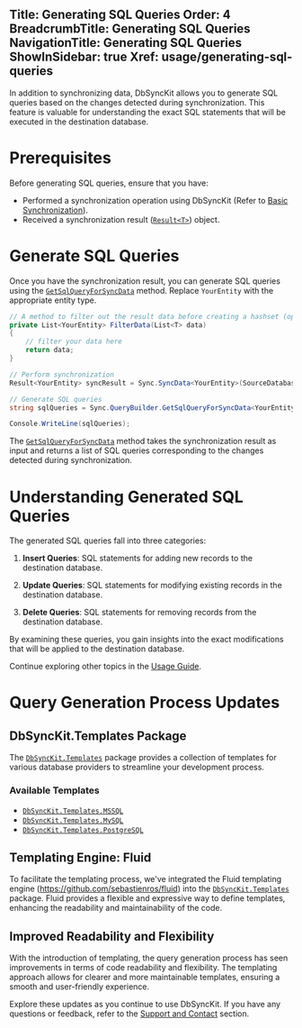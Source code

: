 ﻿﻿Title: Generating SQL Queries
Order: 4
BreadcrumbTitle: Generating SQL Queries
NavigationTitle: Generating SQL Queries
ShowInSidebar: true
Xref: usage/generating-sql-queries
---

In addition to synchronizing data, DbSyncKit allows you to generate SQL queries based on the changes detected during synchronization. This feature is valuable for understanding the exact SQL statements that will be executed in the destination database.

# Prerequisites

Before generating SQL queries, ensure that you have:

- Performed a synchronization operation using DbSyncKit (Refer to [Basic Synchronization](xref:usage/basic-synchronization)).
- Received a synchronization result ([`Result<T>`](xref:api-DbSyncKit.Core.DataContract.Result-T-)) object.

# Generate SQL Queries

Once you have the synchronization result, you can generate SQL queries using the [`GetSqlQueryForSyncData`](xref:api-DbSyncKit.Core.SqlBuilder.QueryBuilder.GetSqlQueryForSyncData-T-(DbSyncKit.Core.DataContract.Result-T-,DbSyncKit.DB.Interface.IQueryGenerator,System.Int32)) method. Replace `YourEntity` with the appropriate entity type.

```csharp
// A method to filter out the result data before creating a hashset (optional or you can pass null instead)
private List<YourEntity> FilterData(List<T> data)
{
    // filter your data here
    return data;
}

// Perform synchronization
Result<YourEntity> syncResult = Sync.SyncData<YourEntity>(SourceDatabase, DestinationDatabase,FilterData);

// Generate SQL queries
string sqlQueries = Sync.QueryBuilder.GetSqlQueryForSyncData<YourEntity>(syncResult,Sync.ContractFetcher.DestinationQueryGenerationManager);

Console.WriteLine(sqlQueries);

```

The [`GetSqlQueryForSyncData`](xref:api-DbSyncKit.Core.SqlBuilder.QueryBuilder.GetSqlQueryForSyncData-T-(DbSyncKit.Core.DataContract.Result-T-,DbSyncKit.DB.Interface.IQueryGenerator,System.Int32)) method takes the synchronization result as input and returns a list of SQL queries corresponding to the changes detected during synchronization.

# Understanding Generated SQL Queries

The generated SQL queries fall into three categories:

1. **Insert Queries**: SQL statements for adding new records to the destination database.

2. **Update Queries**: SQL statements for modifying existing records in the destination database.

3. **Delete Queries**: SQL statements for removing records from the destination database.

By examining these queries, you gain insights into the exact modifications that will be applied to the destination database.

Continue exploring other topics in the [Usage Guide](xref:usage).

# Query Generation Process Updates

## DbSyncKit.Templates Package

The [`DbSyncKit.Templates`](xref:packages/DbSyncKit.Templates) package provides a collection of templates for various database providers to streamline your development process.

### Available Templates

- [`DbSyncKit.Templates.MSSQL`](xref:packages/DbSyncKit.Templates.MSSQL)
- [`DbSyncKit.Templates.MySQL`](xref:packages/DbSyncKit.Templates.MySQL)
- [`DbSyncKit.Templates.PostgreSQL`](xref:packages/DbSyncKit.Templates.PostgreSQL)


## Templating Engine: Fluid

To facilitate the templating process, we've integrated the Fluid templating engine (https://github.com/sebastienros/fluid) into the [`DbSyncKit.Templates`](xref:api-DbSyncKit.Templates) package. Fluid provides a flexible and expressive way to define templates, enhancing the readability and maintainability of the code.

## Improved Readability and Flexibility

With the introduction of templating, the query generation process has seen improvements in terms of code readability and flexibility. The templating approach allows for clearer and more maintainable templates, ensuring a smooth and user-friendly experience.

Explore these updates as you continue to use DbSyncKit. If you have any questions or feedback, refer to the [Support and Contact](xref:support) section.
